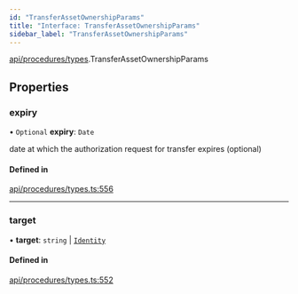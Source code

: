 ```yaml
---
id: "TransferAssetOwnershipParams"
title: "Interface: TransferAssetOwnershipParams"
sidebar_label: "TransferAssetOwnershipParams"
---
```


[api/procedures/types](../../../../../modules/API/Procedures/Types/Types.md).TransferAssetOwnershipParams

## Properties

### expiry

• `Optional` **expiry**: `Date`

date at which the authorization request for transfer expires (optional)

#### Defined in

[api/procedures/types.ts:556](https://github.com/PolymeshAssociation/polymesh-sdk/blob/31fdce23/src/api/procedures/types.ts#L556)

___

### target

• **target**: `string` \| [`Identity`](../../../../../classes/API/Entities/Identity/Identity.md)

#### Defined in

[api/procedures/types.ts:552](https://github.com/PolymeshAssociation/polymesh-sdk/blob/31fdce23/src/api/procedures/types.ts#L552)
